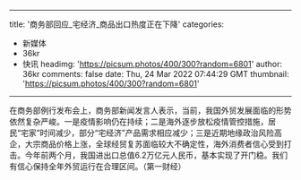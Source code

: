 
---
title: '商务部回应_宅经济_商品出口热度正在下降'
categories: 
 - 新媒体
 - 36kr
 - 快讯
headimg: 'https://picsum.photos/400/300?random=6801'
author: 36kr
comments: false
date: Thu, 24 Mar 2022 07:44:29 GMT
thumbnail: 'https://picsum.photos/400/300?random=6801'
---

<div>   
在商务部例行发布会上，商务部新闻发言人表示，当前，我国外贸发展面临的形势依然复杂严峻。一是疫情影响仍在持续；二是海外逐步放松疫情管控措施，居民“宅家”时间减少，部分“宅经济”产品需求相应减少；三是近期地缘政治风险高企，大宗商品价格上涨，全球经贸复苏面临较大不确定性，海外消费者信心受到打击。今年前两个月，我国进出口总值6.2万亿元人民币，基本实现了开门稳。我们有信心保持全年外贸运行在合理区间。（第一财经）  
</div>
            
